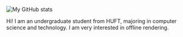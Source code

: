 ![My GitHub stats](https://github-readme-stats.vercel.app/api?username=stacklens)

Hi! I am an undergraduate student from HUFT, majoring in computer science and technology. I am very interested in offline rendering.
